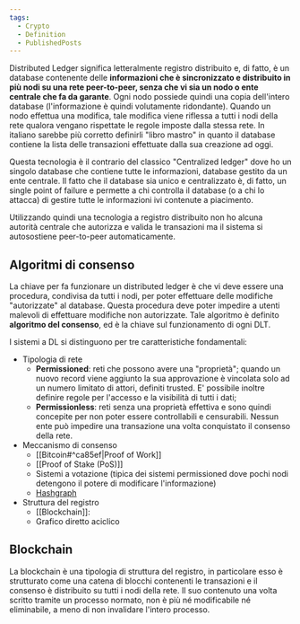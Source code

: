 ```yaml
---
tags:
  - Crypto
  - Definition
  - PublishedPosts
---
```

Distributed Ledger significa letteralmente registro distribuito e, di fatto, è un database contenente delle **informazioni che è sincronizzato e distribuito in più nodi su una rete peer-to-peer, senza che vi sia un nodo o ente centrale che fa da garante**.
Ogni nodo possiede quindi una copia dell'intero database (l'informazione è quindi volutamente ridondante).
Quando un nodo effettua una modifica, tale modifica viene riflessa a tutti i nodi della rete qualora vengano rispettate le regole imposte dalla stessa rete. In italiano sarebbe più corretto definirli "libro mastro" in quanto il database contiene la lista delle transazioni effettuate dalla sua creazione ad oggi.

Questa tecnologia è il contrario del classico "Centralized ledger" dove ho un singolo database che contiene tutte le informazioni, database gestito da un ente centrale. Il fatto che il database sia unico e centralizzato è, di fatto, un single point of failure e permette a chi controlla il database (o a chi lo attacca) di gestire tutte le informazioni ivi contenute a piacimento.

Utilizzando quindi una tecnologia a registro distribuito non ho alcuna autorità centrale che autorizza e valida le transazioni ma il sistema si autosostiene peer-to-peer automaticamente.

## Algoritmi di consenso

La chiave per fa funzionare un distributed ledger è che vi deve essere una procedura, condivisa da tutti i nodi, per poter effettuare delle modifiche "autorizzate" al database. Questa procedura deve poter impedire a utenti malevoli di effettuare modifiche non autorizzate. Tale algoritmo è definito **algoritmo del consenso**, ed è la chiave sul funzionamento di ogni DLT.

I sistemi a DL si distinguono per tre caratteristiche fondamentali:

- Tipologia di rete
    - **Permissioned**: reti che possono avere una "proprietà"; quando un nuovo record viene aggiunto la sua approvazione è vincolata solo ad un numero limitato di attori, definiti trusted. E' possibile inoltre definire regole per l'accesso e la visibilità di tutti i dati;
    - **Permissionless**: reti senza una proprietà effettiva e sono quindi concepite per non poter essere controllabili e censurabili. Nessun ente può impedire una transazione una volta conquistato il consenso della rete.
- Meccanismo di consenso
    - [[Bitcoin#^ca85ef|Proof of Work]]
    - [[Proof of Stake (PoS)]]
    - Sistemi a votazione (tipica dei sistemi permissioned dove pochi nodi detengono il potere di modificare l'informazione)
    - [Hashgraph](https://en.wikipedia.org/wiki/Hashgraph)
- Struttura del registro
    - [[Blockchain]]:
    - Grafico diretto aciclico

## Blockchain

La blockchain è una tipologia di struttura del registro, in particolare esso è strutturato come una catena di blocchi contenenti le transazioni e il consenso è distribuito su tutti i nodi della rete. Il suo contenuto una volta scritto tramite un processo normato, non è più né modificabile né eliminabile, a meno di non invalidare l'intero processo.
